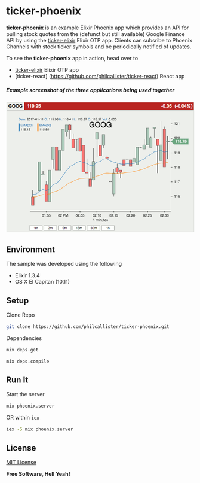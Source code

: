 # ticker-phoenix

**ticker-phoenix** is an example Elixir Phoenix app which provides an API for pulling stock quotes from the (defunct but still available) Google Finance API by using the [ticker-elixir](https://github.com/philcallister/ticker-elixir) Elixir OTP app. Clients can subsribe to Phoenix Channels with stock ticker symbols and be periodically notified of updates.

To see the **ticker-phoenix** app in action, head over to
- [ticker-elixir](https://github.com/philcallister/ticker-elixr) Elixir OTP app
- [ticker-react] (https://github.com/philcallister/ticker-react) React app

##### Example screenshot of the three applications being used together
![Stock Ticker](/screen-shot.gif?raw=true "Stock Ticker Example")

## Environment

The sample was developed using the following 

- Elixir 1.3.4
- OS X El Capitan (10.11)

## Setup

Clone Repo
```bash
git clone https://github.com/philcallister/ticker-phoenix.git
```

Dependencies
```bash
mix deps.get
```
```bash
mix deps.compile
```

## Run It

Start the server

```bash
mix phoenix.server
```

OR within ```iex```

```bash
iex -S mix phoenix.server
```

## License

[MIT License](http://www.opensource.org/licenses/MIT)

**Free Software, Hell Yeah!**
